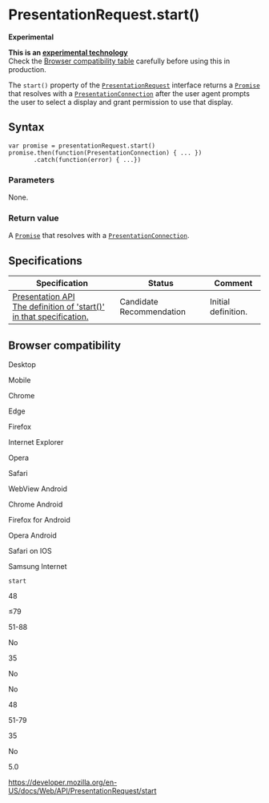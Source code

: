 # PresentationRequest.start()

**Experimental**

**This is an [experimental technology](https://developer.mozilla.org/en-US/docs/MDN/Guidelines/Conventions_definitions#experimental)**  
Check the [Browser compatibility table](#browser_compatibility) carefully before using this in production.

The `start()` property of the [`PresentationRequest`](../presentationrequest) interface returns a [`Promise`](https://developer.mozilla.org/en-US/docs/Web/JavaScript/Reference/Global_Objects/Promise) that resolves with a [`PresentationConnection`](../presentationconnection) after the user agent prompts the user to select a display and grant permission to use that display.

## Syntax

    var promise = presentationRequest.start()
    promise.then(function(PresentationConnection) { ... })
           .catch(function(error) { ...})

### Parameters

None.

### Return value

A [`Promise`](https://developer.mozilla.org/en-US/docs/Web/JavaScript/Reference/Global_Objects/Promise) that resolves with a [`PresentationConnection`](../presentationconnection).

## Specifications

<table><thead><tr class="header"><th>Specification</th><th>Status</th><th>Comment</th></tr></thead><tbody><tr class="odd"><td><a href="https://w3c.github.io/presentation-api/#dom-presentationrequest-start">Presentation API<br />
<span class="small">The definition of 'start()' in that specification.</span></a></td><td><span class="spec-cr">Candidate Recommendation</span></td><td>Initial definition.</td></tr></tbody></table>

## Browser compatibility

Desktop

Mobile

Chrome

Edge

Firefox

Internet Explorer

Opera

Safari

WebView Android

Chrome Android

Firefox for Android

Opera Android

Safari on IOS

Samsung Internet

`start`

48

≤79

51-88

No

35

No

No

48

51-79

35

No

5.0

<a href="https://developer.mozilla.org/en-US/docs/Web/API/PresentationRequest/start" class="_attribution-link">https://developer.mozilla.org/en-US/docs/Web/API/PresentationRequest/start</a>
